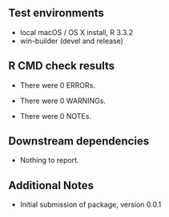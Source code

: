## Test environments
* local macOS / OS X install, R 3.3.2
* win-builder (devel and release)

## R CMD check results
* There were 0 ERRORs.

* There were 0 WARNINGs.

* There were 0 NOTEs.

## Downstream dependencies
* Nothing to report.

## Additional Notes
* Initial submission of package, version 0.0.1

